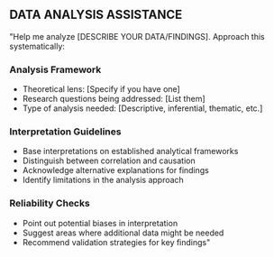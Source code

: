 ## DATA ANALYSIS ASSISTANCE
"Help me analyze [DESCRIBE YOUR DATA/FINDINGS]. Approach this systematically:

### Analysis Framework
- Theoretical lens: [Specify if you have one]
- Research questions being addressed: [List them]
- Type of analysis needed: [Descriptive, inferential, thematic, etc.]

### Interpretation Guidelines
- Base interpretations on established analytical frameworks
- Distinguish between correlation and causation
- Acknowledge alternative explanations for findings
- Identify limitations in the analysis approach

### Reliability Checks
- Point out potential biases in interpretation
- Suggest areas where additional data might be needed
- Recommend validation strategies for key findings"
